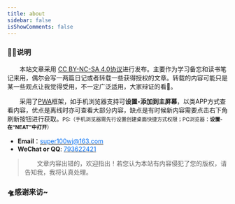 ```yaml
---
title: about
sidebar: false
isShowComments: false
---
```

<style>
p{ text-indent: 2em;}
</style>
### 🐱‍🏍说明
本站文章采用 [CC BY-NC-SA 4.0协议](https://creativecommons.org/licenses/by-nc-sa/4.0/deed.zh)进行发布。主要作为学习备忘和读书笔记来用，偶尔会写一两篇日记或者转载一些获得授权的文章。转载的内容可能只是某一些观点让我觉得受用，不一定广泛适用，大家辩证的看👀。  

采用了[PWA](https://baike.baidu.com/item/PWA/22378897?fr=aladdin)框架，如手机浏览器支持可**设置-添加到主屏幕**，以类APP方式查看内容，优点是离线时亦可查看大部分内容，缺点是有时候新内容需要点击右下角刷新按钮进行获取。<small>PS:（手机浏览器需先行设置创建桌面快捷方式权限；PC浏览器：<B>设置-在“NEAT”中打开</B>）</small>  
- **Email**：[<font style="color: #0570f5;">super100wj@163.com</font>](mailto:super100wj@163.com)
- **WeChat or QQ**: [<font style="color: #0570f5;">793622421</font>](tencent://message/?uin=793622421&amp;Site=&amp;Menu=yes)

>文章内容出错的，欢迎指出！若您认为本站有内容侵犯了您的版权，请告知我，我将认真处理。

### 🛸感谢来访~














<style>
.page-title{
	display:none
}
</style>